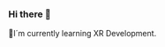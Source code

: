 ### Hi there 👋

<!--
**daespinozag/daespinozag** is a ✨ _special_ ✨ repository because its `README.md` (this file) appears on your GitHub profile.

Here are some ideas to get you started:

- 🔭 I’m currently working on ...
- 🌱 I’m currently learning ...
- 👯 I’m looking to collaborate on ...
- 🤔 I’m looking for help with ...
- 💬 Ask me about ...
- 📫 How to reach me: ...
- 😄 Pronouns: ...
- ⚡ Fun fact: ...
I'm delving into programming with C#, C++, Unity, Unreal and Python.

⚕️I have a background as a physical therapist and I am beginning to venture into the world of development with the intention of linking the development of assistance applications for rehab therapy to my clinical practice, but I do not rule out participating in other projects designing or programming immersive environments for different solutions. 

👥 Above all, I am interested in participating in projects that have a social meaning. I think that technology should improve people's quality of life.

🗒️ I invite you to read my blog 👉 https://fisiobionics.medium.com

-->

🌱I´m currently learning XR Development. 
